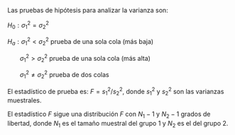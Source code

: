 Las pruebas de hipótesis para analizar la varianza son:

*H*<sub>0</sub> : *σ*<sub>1</sub><sup>2</sup> = *σ*<sub>2</sub><sup>2</sup>

*H*<sub>*a*</sub> : *σ*<sub>1</sub><sup>2</sup> &lt; *σ*<sub>2</sub><sup>2</sup>
prueba de una sola cola (más baja)

  *σ*<sub>1</sub><sup>2</sup> &gt; *σ*<sub>2</sub><sup>2</sup> prueba de
una sola cola (más alta)

  *σ*<sub>1</sub><sup>2</sup> ≠ *σ*<sub>2</sub><sup>2</sup> prueba de
dos colas

El estadístico de prueba es:
*F* = *s*<sub>1</sub><sup>2</sup>/*s*<sub>2</sub><sup>2</sup>, donde
*s*<sub>1</sub><sup>2</sup> y *s*<sub>2</sub><sup>2</sup> son las
varianzas muestrales.

El estadístico *F* sigue una distribución *F* con *N*<sub>1</sub> − 1 y
*N*<sub>2</sub> − 1 grados de libertad, donde *N*<sub>1</sub> es el
tamaño muestral del grupo 1 y *N*<sub>2</sub> es el del grupo 2.

